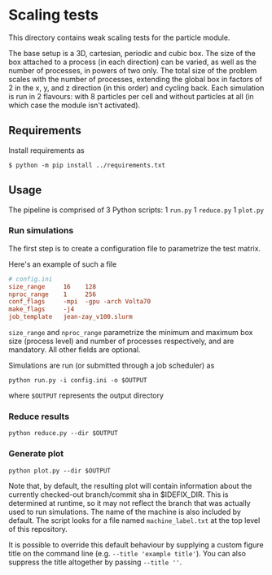 # Scaling tests

This directory contains weak scaling tests for the particle module.

The base setup is a 3D, cartesian, periodic and cubic box. The size of the box  attached to a process (in each
direction) can be varied, as well as the number of processes, in powers of two only.
The total size of the problem scales with the number of processes, extending the global box in factors of 2 in the x, y, and z direction (in this order) and cycling back.
Each simulation is run in 2 flavours: with 8 particles per cell and without particles at all (in which case the module isn't activated).

## Requirements
Install requirements as
```shell
$ python -m pip install ../requirements.txt
```

## Usage
The pipeline is comprised of 3 Python scripts:
1 `run.py`
1 `reduce.py`
1 `plot.py`

### Run simulations

The first step is to create a configuration file to parametrize the test matrix.

Here's an example of such a file
```ini
# config.ini
size_range     16    128
nproc_range    1     256
conf_flags     -mpi  -gpu -arch Volta70
make_flags     -j4
job_template   jean-zay_v100.slurm
```
`size_range` and `nproc_range` parametrize the minimum and maximum box size (process level) and number of processes respectively, and are mandatory.
All other fields are optional.

Simulations are run (or submitted through a job scheduler) as
```shell
python run.py -i config.ini -o $OUTPUT
```

where `$OUTPUT` represents the output directory

### Reduce results
```shell
python reduce.py --dir $OUTPUT
```

### Generate plot
```shell
python plot.py --dir $OUTPUT
```

Note that, by default, the resulting plot will contain information about the currently checked-out
branch/commit sha in $IDEFIX_DIR. This is determined at runtime, so it may not reflect the branch that was actually used to run simulations.
The name of the machine is also included by default. The script looks for a file named `machine_label.txt` at the top level of this repository.

It is possible to override this default behaviour by supplying a custom figure title on the command line (e.g. `--title 'example title'`). You can also suppress the title altogether by passing `--title ''`.
